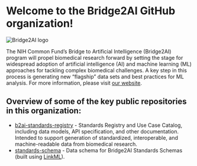 # Welcome to the Bridge2AI GitHub organization!
![Bridge2AI logo](https://bridge2ai.org/wp-content/uploads/2023/03/cropped-bridge-center-website-logo.png)

The NIH Common Fund’s Bridge to Artificial Intelligence (Bridge2AI) program will propel biomedical research forward by setting the stage for widespread adoption
of artificial intelligence (AI) and machine learning (ML) approaches for tackling complex biomedical challenges. 
A key step in this process is generating new “flagship” data sets and best practices for ML analysis. 
For more information, please visit [our website](https://bridge2ai.org/).

## Overview of some of the key public repositories in this organization:
- [b2ai-standards-registry](https://github.com/bridge2ai/b2ai-standards-registry) - Standards Registry and Use Case Catalog, including data models, API specification, and other documentation.
Intended to support generation of standardized, interoperable, and machine-readable data from biomedical research.
- [standards-schema](https://github.com/bridge2ai/standards-schemas) - Data schema for Bridge2AI Standards Schemas (built using [LinkML](https://github.com/linkml)).
